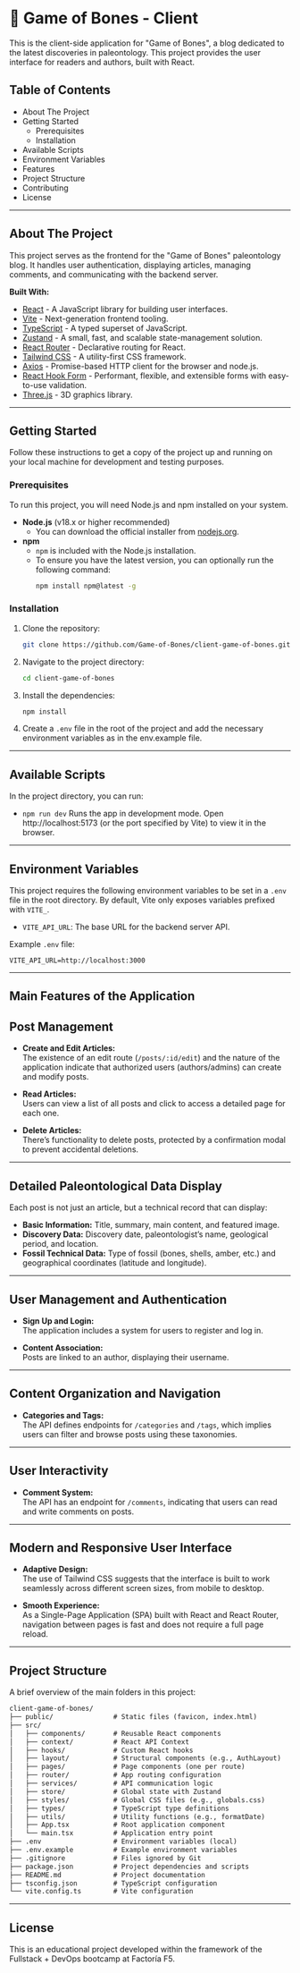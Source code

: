 # 🦴 Game of Bones - Client

This is the client-side application for "Game of Bones", a blog dedicated to the latest discoveries in paleontology. This project provides the user interface for readers and authors, built with React.

## Table of Contents

- About The Project
- Getting Started
  - Prerequisites
  - Installation
- Available Scripts
- Environment Variables
- Features
- Project Structure
- Contributing
- License

---

## About The Project

This project serves as the frontend for the "Game of Bones" paleontology blog. It handles user authentication, displaying articles, managing comments, and communicating with the backend server.

**Built With:**

*   [React](https://reactjs.org/) - A JavaScript library for building user interfaces.
*   [Vite](https://vitejs.dev/) - Next-generation frontend tooling.
*   [TypeScript](https://www.typescriptlang.org/) - A typed superset of JavaScript.
*   [Zustand](https://zustand-demo.pmnd.rs/) - A small, fast, and scalable state-management solution.
*   [React Router](https://reactrouter.com/) - Declarative routing for React.
*   [Tailwind CSS](https://tailwindcss.com/) - A utility-first CSS framework.
*   [Axios](https://axios-http.com/) - Promise-based HTTP client for the browser and node.js.
*   [React Hook Form](https://react-hook-form.com/) - Performant, flexible, and extensible forms with easy-to-use validation.
*   [Three.js](https://threejs.org/) - 3D graphics library.

---

## Getting Started

Follow these instructions to get a copy of the project up and running on your local machine for development and testing purposes.

### Prerequisites

To run this project, you will need Node.js and npm installed on your system.

*   **Node.js** (v18.x or higher recommended)
    *   You can download the official installer from [nodejs.org](https://nodejs.org/).
*   **npm**
    *   `npm` is included with the Node.js installation.
    *   To ensure you have the latest version, you can optionally run the following command:
        ```sh
        npm install npm@latest -g
        ```

### Installation

1.  Clone the repository:
    ```sh
    git clone https://github.com/Game-of-Bones/client-game-of-bones.git
    ```
2.  Navigate to the project directory:
    ```sh
    cd client-game-of-bones
    ```
3.  Install the dependencies:
    ```sh
    npm install
    ```
4.  Create a `.env` file in the root of the project and add the necessary environment variables as in the env.example file.

---

## Available Scripts

In the project directory, you can run:

*   `npm run dev`
    Runs the app in development mode. Open http://localhost:5173 (or the port specified by Vite) to view it in the browser.
---

## Environment Variables

This project requires the following environment variables to be set in a `.env` file in the root directory. By default, Vite only exposes variables prefixed with `VITE_`.

*   `VITE_API_URL`: The base URL for the backend server API.

Example `.env` file:
```
VITE_API_URL=http://localhost:3000
```

---

## Main Features of the Application

## Post Management

- **Create and Edit Articles:**  
  The existence of an edit route (`/posts/:id/edit`) and the nature of the application indicate that authorized users (authors/admins) can create and modify posts.

- **Read Articles:**  
  Users can view a list of all posts and click to access a detailed page for each one.

- **Delete Articles:**  
  There’s functionality to delete posts, protected by a confirmation modal to prevent accidental deletions.

---

## Detailed Paleontological Data Display

Each post is not just an article, but a technical record that can display:

- **Basic Information:** Title, summary, main content, and featured image.  
- **Discovery Data:** Discovery date, paleontologist’s name, geological period, and location.  
- **Fossil Technical Data:** Type of fossil (bones, shells, amber, etc.) and geographical coordinates (latitude and longitude).

---

## User Management and Authentication

- **Sign Up and Login:**  
  The application includes a system for users to register and log in.

- **Content Association:**  
  Posts are linked to an author, displaying their username.

---

## Content Organization and Navigation

- **Categories and Tags:**  
  The API defines endpoints for `/categories` and `/tags`, which implies users can filter and browse posts using these taxonomies.

---

## User Interactivity

- **Comment System:**  
  The API has an endpoint for `/comments`, indicating that users can read and write comments on posts.

---

## Modern and Responsive User Interface

- **Adaptive Design:**  
  The use of Tailwind CSS suggests that the interface is built to work seamlessly across different screen sizes, from mobile to desktop.

- **Smooth Experience:**  
  As a Single-Page Application (SPA) built with React and React Router, navigation between pages is fast and does not require a full page reload.


---

## Project Structure

A brief overview of the main folders in this project:

```markdown
client-game-of-bones/
├── public/               # Static files (favicon, index.html)
├── src/
│   ├── components/       # Reusable React components
│   ├── context/          # React API Context
│   ├── hooks/            # Custom React hooks
│   ├── layout/           # Structural components (e.g., AuthLayout)
│   ├── pages/            # Page components (one per route)
│   ├── router/           # App routing configuration
│   ├── services/         # API communication logic
│   ├── store/            # Global state with Zustand
│   ├── styles/           # Global CSS files (e.g., globals.css)
│   ├── types/            # TypeScript type definitions
│   ├── utils/            # Utility functions (e.g., formatDate)
│   ├── App.tsx           # Root application component
│   └── main.tsx          # Application entry point
├── .env                  # Environment variables (local)
├── .env.example          # Example environment variables
├── .gitignore            # Files ignored by Git
├── package.json          # Project dependencies and scripts
├── README.md             # Project documentation
├── tsconfig.json         # TypeScript configuration
└── vite.config.ts        # Vite configuration
```

---

## License

This is an educational project developed within the framework of the Fullstack + DevOps bootcamp at Factoría F5.
